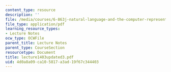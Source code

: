 ```yaml
---
content_type: resource
description: ''
file: /media/courses/6-863j-natural-language-and-the-computer-representation-of-knowledge-spring-2003/4d0a8a09ca105817a3ad19f67c344403_lecture1403updated3.pdf
file_type: application/pdf
learning_resource_types:
- Lecture Notes
ocw_type: OCWFile
parent_title: Lecture Notes
parent_type: CourseSection
resourcetype: Document
title: lecture1403updated3.pdf
uid: 4d0a8a09-ca10-5817-a3ad-19f67c344403
---
```

